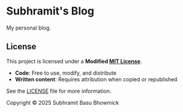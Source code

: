 # Subhramit's Blog

My personal blog.

## License

This project is licensed under a **Modified [MIT License](https://opensource.org/licenses/MIT)**.

- **Code**: Free to use, modify, and distribute
- **Written content**: Requires attribution when copied or republished

See the [LICENSE](LICENSE) file for more information.

Copyright © 2025 Subhramit Basu Bhowmick